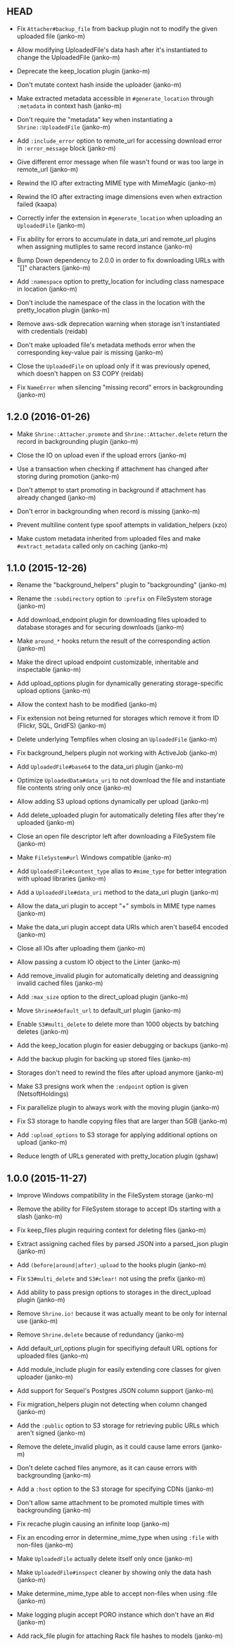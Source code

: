 ## HEAD

* Fix `Attacher#backup_file` from backup plugin not to modify the given uploaded file (janko-m)

* Allow modifying UploadedFile's data hash after it's instantiated to change the UploadedFile (janko-m)

* Deprecate the keep_location plugin (janko-m)

* Don't mutate context hash inside the uploader (janko-m)

* Make extracted metadata accessible in `#generate_location` through `:metadata` in context hash (janko-m)

* Don't require the "metadata" key when instantiating a `Shrine::UploadedFile` (janko-m)

* Add `:include_error` option to remote_url for accessing download error in `:error_message` block (janko-m)

* Give different error message when file wasn't found or was too large in remote_url (janko-m)

* Rewind the IO after extracting MIME type with MimeMagic (janko-m)

* Rewind the IO after extracting image dimensions even when extraction failed (kaapa)

* Correctly infer the extension in `#generate_location` when uploading an `UploadedFile` (janko-m)

* Fix ability for errors to accumulate in data_uri and remote_url plugins when assigning mutliples to same record instance (janko-m)

* Bump Down dependency to 2.0.0 in order to fix downloading URLs with "[]" characters (janko-m)

* Add `:namespace` option to pretty_location for including class namespace in location (janko-m)

* Don't include the namespace of the class in the location with the pretty_location plugin (janko-m)

* Remove aws-sdk deprecation warning when storage isn't instantiated with credentials (reidab)

* Don't make uploaded file's metadata methods error when the corresponding key-value pair is missing (janko-m)

* Close the `UploadedFile` on upload only if it was previously opened, which doesn't happen on S3 COPY (reidab)

* Fix `NameError` when silencing "missing record" errors in backgrounding (janko-m)

## 1.2.0 (2016-01-26)

* Make `Shrine::Attacher.promote` and `Shrine::Attacher.delete` return the record in backgrounding plugin (janko-m)

* Close the IO on upload even if the upload errors (janko-m)

* Use a transaction when checking if attachment has changed after storing during promotion (janko-m)

* Don't attempt to start promoting in background if attachment has already changed (janko-m)

* Don't error in backgrounding when record is missing (janko-m)

* Prevent multiline content type spoof attempts in validation_helpers (xzo)

* Make custom metadata inherited from uploaded files and make `#extract_metadata` called only on caching (janko-m)

## 1.1.0 (2015-12-26)

* Rename the "background_helpers" plugin to "backgrounding" (janko-m)

* Rename the `:subdirectory` option to `:prefix` on FileSystem storage (janko-m)

* Add download_endpoint plugin for downloading files uploaded to database storages and for securing downloads (janko-m)

* Make `around_*` hooks return the result of the corresponding action (janko-m)

* Make the direct upload endpoint customizable, inheritable and inspectable (janko-m)

* Add upload_options plugin for dynamically generating storage-specific upload options (janko-m)

* Allow the context hash to be modified (janko-m)

* Fix extension not being returned for storages which remove it from ID (Flickr, SQL, GridFS) (janko-m)

* Delete underlying Tempfiles when closing an `UploadedFile` (janko-m)

* Fix background_helpers plugin not working with ActiveJob (janko-m)

* Add `UploadedFile#base64` to the data_uri plugin (janko-m)

* Optimize `UploadedData#data_uri` to not download the file and instantiate file contents string only once (janko-m)

* Allow adding S3 upload options dynamically per upload (janko-m)

* Add delete_uploaded plugin for automatically deleting files after they're uploaded (janko-m)

* Close an open file descriptor left after downloading a FileSystem file (janko-m)

* Make `FileSystem#url` Windows compatible (janko-m)

* Add `UploadedFile#content_type` alias to `#mime_type` for better integration with upload libraries (janko-m)

* Add a `UploadedFile#data_uri` method to the data_uri plugin (janko-m)

* Allow the data_uri plugin to accept "+" symbols in MIME type names (janko-m)

* Make the data_uri plugin accept data URIs which aren't base64 encoded (janko-m)

* Close all IOs after uploading them (janko-m)

* Allow passing a custom IO object to the Linter (janko-m)

* Add remove_invalid plugin for automatically deleting and deassigning invalid cached files (janko-m)

* Add `:max_size` option to the direct_upload plugin (janko-m)

* Move `Shrine#default_url` to default_url plugin (janko-m)

* Enable `S3#multi_delete` to delete more than 1000 objects by batching deletes (janko-m)

* Add the keep_location plugin for easier debugging or backups (janko-m)

* Add the backup plugin for backing up stored files (janko-m)

* Storages don't need to rewind the files after upload anymore (janko-m)

* Make S3 presigns work when the `:endpoint` option is given (NetsoftHoldings)

* Fix parallelize plugin to always work with the moving plugin (janko-m)

* Fix S3 storage to handle copying files that are larger than 5GB (janko-m)

* Add `:upload_options` to S3 storage for applying additional options on upload (janko-m)

* Reduce length of URLs generated with pretty_location plugin (gshaw)

## 1.0.0 (2015-11-27)

* Improve Windows compatibility in the FileSystem storage (janko-m)

* Remove the ability for FileSystem storage to accept IDs starting with a slash (janko-m)

* Fix keep_files plugin requiring context for deleting files (janko-m)

* Extract assigning cached files by parsed JSON into a parsed_json plugin (janko-m)

* Add `(before|around|after)_upload` to the hooks plugin (janko-m)

* Fix `S3#multi_delete` and `S3#clear!` not using the prefix (janko-m)

* Add ability to pass presign options to storages in the direct_upload plugin (janko-m)

* Remove `Shrine.io!` because it was actually meant to be only for internal use (janko-m)

* Remove `Shrine.delete` because of redundancy (janko-m)

* Add default_url_options plugin for specifiying default URL options for uploaded files (janko-m)

* Add module_include plugin for easily extending core classes for given uploader (janko-m)

* Add support for Sequel's Postgres JSON column support (janko-m)

* Fix migration_helpers plugin not detecting when column changed (janko-m)

* Add the `:public` option to S3 storage for retrieving public URLs which aren't signed (janko-m)

* Remove the delete_invalid plugin, as it could cause lame errors (janko-m)

* Don't delete cached files anymore, as it can cause errors with backgrounding (janko-m)

* Add a `:host` option to the S3 storage for specifying CDNs (janko-m)

* Don't allow same attachment to be promoted multiple times with backgrounding (janko-m)

* Fix recache plugin causing an infinite loop (janko-m)

* Fix an encoding error in determine_mime_type when using `:file` with non-files (janko-m)

* Make `UploadedFile` actually delete itself only once (janko-m)

* Make `UploadedFile#inspect` cleaner by showing only the data hash (janko-m)

* Make determine_mime_type able to accept non-files when using :file (janko-m)

* Make logging plugin accept PORO instance which don't have an #id (janko-m)

* Add rack_file plugin for attaching Rack file hashes to models (janko-m)
